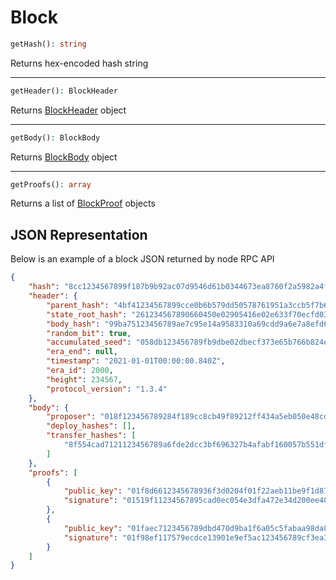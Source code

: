 # Block

```php
getHash(): string
```
Returns hex-encoded hash string

---
```php
getHeader(): BlockHeader
```
Returns [BlockHeader](BlockHeader.md) object

---
```php
getBody(): BlockBody
```
Returns [BlockBody](BlockBody.md) object

---
```php
getProofs(): array
```
Returns a list of [BlockProof](BlockProof.md) objects

## JSON Representation
Below is an example of a block JSON returned by node RPC API
```json
{
    "hash": "8cc1234567899f187b9b92ac07d9546d61b0344673ea8760f2a5982a4f68c768",
    "header": {
        "parent_hash": "4bf41234567899cce0b6b579dd50578761951a3ccb5f7b6d8adc775473dc36c2",
        "state_root_hash": "261234567890660450e02905416e02e633f70ecfd03be49dd811085056be9058",
        "body_hash": "99ba75123456789ae7c95e14a9583310a69cdd9a6e7a8efd63638ec8ef93bd09",
        "random_bit": true,
        "accumulated_seed": "058db123456789fb9dbe02dbecf373e65b766b824ea4d2aa07d043e7497f8d01",
        "era_end": null,
        "timestamp": "2021-01-01T00:00:00.840Z",
        "era_id": 2000,
        "height": 234567,
        "protocol_version": "1.3.4"
    },
    "body": {
        "proposer": "018f123456789284f189cc8cb49f89212ff434a5eb050e48cdd164ff3890fbff69",
        "deploy_hashes": [],
        "transfer_hashes": [
            "8f554cad7121123456789a6fde2dcc3bf696327b4afabf160057b551df393767"
        ]
    },
    "proofs": [
        {
            "public_key": "01f8d6612345678936f3d0204f01f22aeb11be9f1d87f474b3368f95ec8a1f77dd",
            "signature": "01519f11234567895cad0ec054e3dfa472e34d200ee4078b774ceac009cbb9555878cea513c3e2b022ee3ad7f0ee5624f919889df4f8881bb83f9992163adec401"
        },
        {
            "public_key": "01faec7123456789dbd470d9ba1f6a05c5fabaa98da8bb41c8c92041d2f58337d2",
            "signature": "01f98ef117579ecdce13901e9ef5ac123456789cf3ea3d4e77e9507f9992d83e487b93e1fd8fc418cf4537866d2742ebcbd1e830a97693b3ab7da981f80b06"
        }
    ]
}
```
